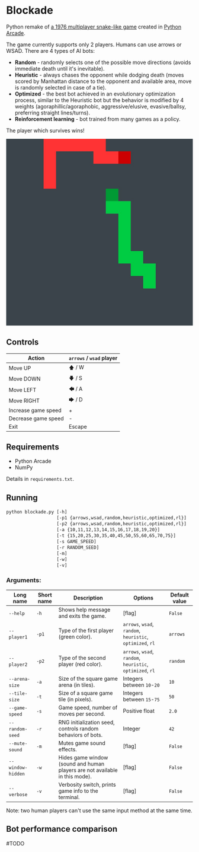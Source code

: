 # Blockade

Python remake of [a 1976 multiplayer snake-like game](https://en.wikipedia.org/wiki/Blockade_(video_game)) created in [Python Arcade](https://api.arcade.academy/en/latest/).

The game currently supports only 2 players. Humans can use arrows or WSAD. There are 4 types of AI bots:
- **Random** - randomly selects one of the possible move directions (avoids immediate death until it's inevitable).
- **Heuristic** - always chases the opponent while dodging death (moves scored by Manhattan distance to the opponent and available area, move is randomly selected in case of a tie).
- **Optimized** - the best bot achieved in an evolutionary optimization process, similar to the Heuristic bot but the behavior is modified by 4 weights (agoraphillic/agoraphobic, aggressive/elusive, evasive/ballsy, preferring straight lines/turns).
- **Reinforcement learning** - bot trained from many games as a policy.

The player which survives wins!

![Blockade screenshot](https://github.com/adam-handke/blockade/blob/main/screenshot.jpg?raw=true)

## Controls

| Action              | `arrows` / `wsad` player |
|---------------------|--------------------------|
| Move UP             | 🡅       / W             |
| Move DOWN           | 🡇       / S             |
| Move LEFT           | 🡄       / A             |
| Move RIGHT          | 🡆       / D             |
| Increase game speed | +                        |
| Decrease game speed | -                        |
| Exit                | Escape                   |              

## Requirements
- Python Arcade
- NumPy

Details in `requirements.txt`.

## Running

```
python blockade.py [-h] 
                   [-p1 {arrows,wsad,random,heuristic,optimized,rl}]
                   [-p2 {arrows,wsad,random,heuristic,optimized,rl}]
                   [-a {10,11,12,13,14,15,16,17,18,19,20}]
                   [-t {15,20,25,30,35,40,45,50,55,60,65,70,75}]
                   [-s GAME_SPEED]
                   [-r RANDOM_SEED]
                   [-m]
                   [-w]
                   [-v]
```

### Arguments:

| Long name         | Short name | Description                                                                 | Options                                                    | Default value |
|-------------------|------------|-----------------------------------------------------------------------------|------------------------------------------------------------|---------------|
| `--help`          | `-h`       | Shows help message and exits the game.                                      | [flag]                                                     | `False`       |
 | `--player1`       | `-p1`      | Type of the first player (green color).                                     | `arrows`, `wsad`, `random`, `heuristic`, `optimized`, `rl` | `arrows`      |
 | `--player2`       | `-p2`      | Type of the second player (red color).                                      | `arrows`, `wsad`, `random`, `heuristic`, `optimized`, `rl` | `random`      |
 | `--arena-size`    | `-a`       | Size of the square game arena (in tiles).                                   | Integers between `10`-`20`                                 | `10`          |
 | `--tile-size`     | `-t`       | Size of a square game tile (in pixels).                                     | Integers between `15`-`75`                                 | `50`          |
 | `--game-speed`    | `-s`       | Game speed, number of moves per second.                                     | Positive float                                             | `2.0`         |
 | `--random-seed`   | `-r`       | RNG initialization seed, controls random behaviors of bots.                 | Integer                                                    | `42`          |
 | `--mute-sound`    | `-m`       | Mutes game sound effects.                                                   | [flag]                                                     | `False`       |
 | `--window-hidden` | `-w`       | Hides game window (sound and human players are not available in this mode). | [flag]                                                     | `False`       |
 | `--verbose`       | `-v`       | Verbosity switch, prints game info to the terminal.                         | [flag]                                                     | `False`       |

Note: two human players can't use the same input method at the same time.

## Bot performance comparison

#TODO
